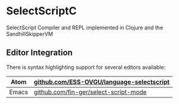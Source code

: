 # SelectScriptC

SelectScript Compiler and REPL implemented in Clojure and the SandhillSkipperVM

## Editor Integration

There is syntax highlighting support for several editors available:

| Atom  | [github.com/ESS-OVGU/language-selectscript](https://github.com/ESS-OVGU/language-selectscript) |
|-------|------------------------------------------------------------------------------------------------|
| Emacs | [github.com/fin-ger/select-script-mode](https://github.com/fin-ger/select-script-mode)         |
